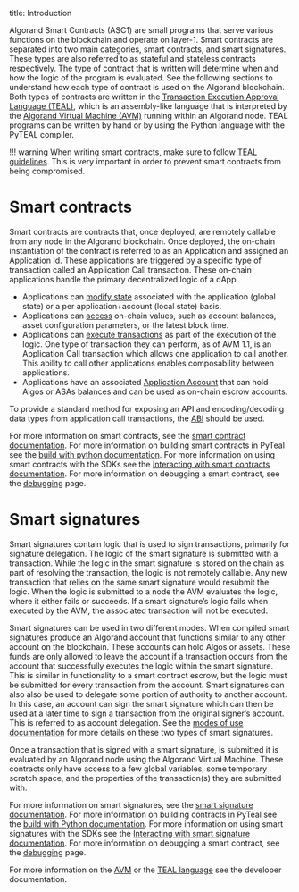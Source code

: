 title: Introduction

Algorand Smart Contracts (ASC1) are small programs that serve various functions on the blockchain and operate on layer-1. Smart contracts are separated into two main categories, smart contracts, and smart signatures. These types are also referred to as stateful and stateless contracts respectively. The type of contract that is written will determine when and how the logic of the program is evaluated. See the following sections to understand how each type of contract is used on the Algorand blockchain. Both types of contracts are written in the [Transaction Execution Approval Language (TEAL)](../avm/teal), which is an assembly-like language that is interpreted by the [Algorand Virtual Machine (AVM)](../avm) running within an Algorand node. TEAL programs can be written by hand or by using the Python language with the PyTEAL compiler. 


!!! warning
    When writing smart contracts, make sure to follow [TEAL guidelines](../avm/teal/guidelines). This is very important in order to prevent smart contracts from being compromised.


# Smart contracts
Smart contracts are contracts that, once deployed, are remotely callable from any node in the Algorand blockchain. Once deployed, the on-chain instantiation of the contract is referred to as an Application and assigned an Application Id. These applications are triggered by a specific type of transaction called an Application Call transaction.  These on-chain applications handle the primary decentralized logic of a dApp. 

- Applications can [modify state](./apps/#modifying-state-in-smart-contract) associated with the application (global state) or a per application+account (local state) basis. 
- Applications can [access](./apps/#using-assets-in-smart-contracts) on-chain values, such as account balances, asset configuration parameters, or the latest block time.
- Applications can [execute transactions](./apps/#inner-transactions) as part of the execution of the logic. One type of transaction they can perform, as of AVM 1.1, is an Application Call transaction which allows one application to call another.  This ability to call other applications enables composability between applications. 
- Applications have an associated [Application Account](./apps/#using-a-smart-contract-as-an-escrow) that can hold Algos or ASAs balances and can be used as on-chain escrow accounts. 

To provide a standard method for exposing an API and encoding/decoding data types from application call transactions, the [ABI](/docs/get-details/dapps/smart-contracts/ABI/) should be used. 

For more information on smart contracts, see the [smart contract documentation](./apps). For more information on building smart contracts in PyTeal see the [build with python documentation](/docs/get-details/dapps/writing-contracts/pyteal).
For more information on using smart contracts with the SDKs see the [Interacting with smart contracts documentation](./frontend/smartsigs.md).
For more information on debugging a smart contract, see the [debugging](./debugging.md) page.

# Smart signatures
Smart signatures contain logic that is used to sign transactions, primarily for signature delegation. The logic of the smart signature is submitted with a transaction. While the logic in the smart signature is stored on the chain as part of resolving the transaction, the logic is not remotely callable. Any new transaction that relies on the same smart signature would resubmit the logic. When the logic is submitted to a node the AVM evaluates the logic, where it either fails or succeeds. If a smart signature’s logic fails when executed by the AVM, the associated transaction will not be executed. 

Smart signatures can be used in two different modes. When compiled smart signatures produce an Algorand account that functions similar to any other account on the blockchain. These accounts can hold Algos or assets. These funds are only allowed to leave the account if a transaction occurs from the account that successfully executes the logic within the smart signature. This is similar in functionality to a smart contract escrow, but the logic must be submitted for every transaction from the account. Smart signatures can also also be used to delegate some portion of authority to another account. In this case, an account can sign the smart signature which can then be used at a later time to sign a transaction from the original signer’s account. This is referred to as account delegation. See the [modes of use documentation](./smartsigs/modes.md) for more details on these two types of smart signatures.   

Once a transaction that is signed with a smart signature, is submitted it is evaluated by an Algorand node using the Algorand Virtual Machine. These contracts only have access to a few global variables, some temporary scratch space, and the properties of the transaction(s) they are submitted with. 

For more information on smart signatures, see the [smart signature documentation](./smartsigs). For more information on building contracts in PyTeal see the [build with Python documentation](/docs/get-details/dapps/writing-contracts/pyteal).
For more information on using smart signatures with the SDKs see the [Interacting with smart signature documentation](./frontend/smartsigs).
For more information on debugging a smart contract, see the [debugging](./debugging.md) page.


For more information on the [AVM](../avm) or the [TEAL language](../avm/teal) see the developer documentation.
